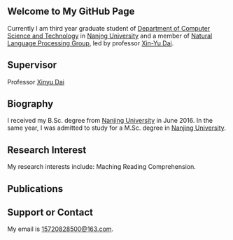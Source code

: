 ## Welcome to My GitHub Page

Currently I am third year graduate student of [Department of Computer Science and Technology](https://cs.nju.edu.cn/) in [Nanjng University](https://www.nju.edu.cn/) and a member of [Natural Language Processing Group](http://nlp.nju.edu.cn/homepage/people.html), led by professor [Xin-Yu Dai](https://cs.nju.edu.cn/daixinyu/).

## Supervisor

Professor [Xinyu Dai](https://cs.nju.edu.cn/daixinyu/)

## Biography
I received my B.Sc. degree from [Nanjing University](https://www.nju.edu.cn/) in June 2016. In the same year, I was admitted to study for a M.Sc. degree in [Nanjing University](https://www.nju.edu.cn/).

## Research Interest
My research interests include: Maching Reading Comprehension.

## Publications

## Support or Contact
My email is 15720828500@163.com.

